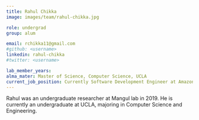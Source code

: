 ```yaml
---
title: Rahul Chikka
image: images/team/rahul-chikka.jpg

role: undergrad
group: alum

email: rchikka11@gmail.com
#github: <username>
linkedin: rahul-chikka
#twitter: <username>

lab_member_years:
alma_mater: Master of Science, Computer Science, UCLA
current_job_position: Currently Software Development Engineer at Amazon Web Services (AWS)
---
```


Rahul was an undergraduate researcher at Mangul lab in 2019.
He is currently an undergraduate at UCLA, majoring in Computer Science and Engineering.

